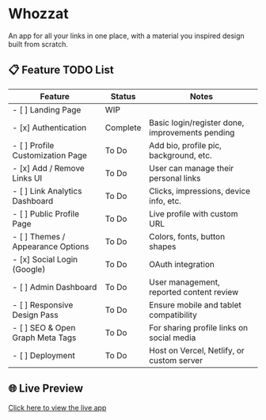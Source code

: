 # Whozzat

An app for all your links in one place, with a material you inspired design built from scratch.

## 📋 Feature TODO List 

| Feature                         | Status          | Notes                                      |
|---------------------------------|------------------|--------------------------------------------|
| - [ ] Landing Page                 | WIP        |                    |
| - [x] Authentication               | Complete  | Basic login/register done, improvements pending |
| - [ ] Profile Customization Page    | To Do            | Add bio, profile pic, background, etc.     |
| - [x] Add / Remove Links UI         | To Do            | User can manage their personal links       |
| - [ ] Link Analytics Dashboard      | To Do            | Clicks, impressions, device info, etc.     |
| - [ ] Public Profile Page           | To Do            | Live profile with custom URL               |
| - [ ] Themes / Appearance Options   | To Do            | Colors, fonts, button shapes               |
| - [x] Social Login (Google)        | To Do            | OAuth integration                          |
| - [ ] Admin Dashboard               | To Do            | User management, reported content review   |
| - [ ] Responsive Design Pass        | To Do            | Ensure mobile and tablet compatibility     |
| - [ ] SEO & Open Graph Meta Tags    | To Do            | For sharing profile links on social media  |
| - [ ] Deployment                    | To Do            | Host on Vercel, Netlify, or custom server  |


## 🌐 Live Preview

[Click here to view the live app](https://whozzat.vercel.app)
